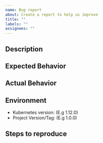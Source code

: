 ```yaml
---
name: Bug report
about: Create a report to help us improve
title: ""
labels: ""
assignees: ""
---
```


## Description

<!-- Add a brief and meaningful description. -->

## Expected Behavior

<!-- Describe the expected behaviour. -->

## Actual Behavior

<!-- Describe the current/actual behaviour. -->

## Environment

- Kubernetes version: (E.g 1.12.0)
- Project Version/Tag: (E.g 1.0.0)

## Steps to reproduce

<!-- Describe all steps and pre-requirements which are required to be performed in order to reproduce this scenario. ( E.g 1. Action, 2. Action ... ) -->
